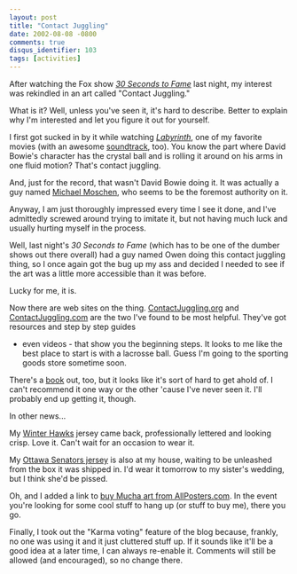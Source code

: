 ```yaml
---
layout: post
title: "Contact Juggling"
date: 2002-08-08 -0800
comments: true
disqus_identifier: 103
tags: [activities]
---
```

After watching the Fox show [*30 Seconds to
Fame*](http://www.fox.com/30secondstofame/) last night, my interest was
rekindled in an art called "Contact Juggling."

 What is it? Well, unless you've seen it, it's hard to describe. Better
to explain why I'm interested and let you figure it out for yourself.

 I first got sucked in by it while watching
[*Labyrinth*](http://www.amazon.com/exec/obidos/ASIN/B00000K3D4/mhsvortex),
one of my favorite movies (with an awesome
[soundtrack](http://www.amazon.com/exec/obidos/ASIN/B000002U9L/mhsvortex),
too). You know the part where David Bowie's character has the crystal
ball and is rolling it around on his arms in one fluid motion? That's
contact juggling.

 And, just for the record, that wasn't David Bowie doing it. It was
actually a guy named [Michael Moschen](http://www.michaelmoschen.com),
who seems to be the foremost authority on it.

 Anyway, I am just thoroughly impressed every time I see it done, and
I've admittedly screwed around trying to imitate it, but not having much
luck and usually hurting myself in the process.

 Well, last night's *30 Seconds to Fame* (which has to be one of the
dumber shows out there overall) had a guy named Owen doing this contact
juggling thing, so I once again got the bug up my ass and decided I
needed to see if the art was a little more accessible than it was
before.

 Lucky for me, it is.

 Now there are web sites on the thing.
[ContactJuggling.org](http://www.contactjuggling.org) and
[ContactJuggling.com](http://www.contactjuggling.com) are the two I've
found to be most helpful. They've got resources and step by step guides
- even videos - that show you the beginning steps. It looks to me like
the best place to start is with a lacrosse ball. Guess I'm going to the
sporting goods store sometime soon.

 There's a
[book](http://www.amazon.com/exec/obidos/ASIN/0963405403/mhsvortex) out,
too, but it looks like it's sort of hard to get ahold of. I can't
recommend it one way or the other 'cause I've never seen it. I'll
probably end up getting it, though.

 In other news...

 My [Winter Hawks](http://www.winterhawks.com) jersey came back,
professionally lettered and looking crisp. Love it. Can't wait for an
occasion to wear it.

 My [Ottawa Senators
jersey](http://shop.nhl.com/itmModelList.asp?s={2652B09B-A8F3-4F79-AE65-C35B857C07D3}&l=1&a=10088&c=8036&sf=2&cnl=3&i=10279)
is also at my house, waiting to be unleashed from the box it was shipped
in. I'd wear it tomorrow to my sister's wedding, but I think she'd be
pissed.

 Oh, and I added a link to [buy Mucha art from
AllPosters.com](http://www.allposters.com/gallery.asp?aid=273632&search=alphonse+mucha).
In the event you're looking for some cool stuff to hang up (or stuff to
buy me), there you go.

 Finally, I took out the "Karma voting" feature of the blog because,
frankly, no one was using it and it just cluttered stuff up. If it
sounds like it'll be a good idea at a later time, I can always re-enable
it. Comments will still be allowed (and encouraged), so no change
there.
